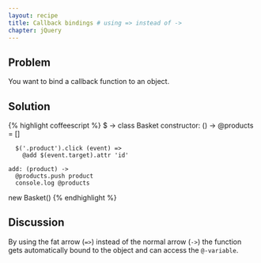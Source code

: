 ```yaml
---
layout: recipe
title: Callback bindings # using => instead of ->
chapter: jQuery
---
```

## Problem

You want to bind a callback function to an object.

## Solution

{% highlight coffeescript %}
$ ->
  class Basket
    constructor: () ->
      @products = []

      $('.product').click (event) =>
        @add $(event.target).attr 'id'

    add: (product) ->
      @products.push product
      console.log @products

  new Basket()
{% endhighlight %}

## Discussion

By using the fat arrow (`=>`) instead of the normal arrow (`->`) the function gets
automatically bound to the object and can access the `@-variable`.
